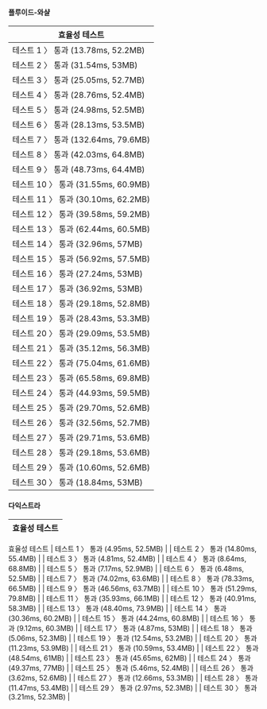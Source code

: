 #### 플루이드-와샬 

| 효율성  테스트 |
|--------------|
| 테스트 1 〉	통과 (13.78ms, 52.2MB) |  
| 테스트 2 〉	통과 (31.54ms, 53MB) |  
| 테스트 3 〉	통과 (25.05ms, 52.7MB) |  
| 테스트 4 〉	통과 (28.76ms, 52.4MB) | 
| 테스트 5 〉	통과 (24.98ms, 52.5MB) |
| 테스트 6 〉	통과 (28.13ms, 53.5MB) |
| 테스트 7 〉	통과 (132.64ms, 79.6MB) |
| 테스트 8 〉	통과 (42.03ms, 64.8MB) |
| 테스트 9 〉	통과 (48.73ms, 64.4MB) |
| 테스트 10 〉	통과 (31.55ms, 60.9MB) |
| 테스트 11 〉	통과 (30.10ms, 62.2MB) |
| 테스트 12 〉	통과 (39.58ms, 59.2MB) |
| 테스트 13 〉	통과 (62.44ms, 60.5MB) |
| 테스트 14 〉	통과 (32.96ms, 57MB) |
| 테스트 15 〉	통과 (56.92ms, 57.5MB) |
| 테스트 16 〉	통과 (27.24ms, 53MB) |
| 테스트 17 〉	통과 (36.92ms, 53MB) |
| 테스트 18 〉	통과 (29.18ms, 52.8MB) |
| 테스트 19 〉	통과 (28.43ms, 53.3MB) |
| 테스트 20 〉	통과 (29.09ms, 53.5MB) |
| 테스트 21 〉	통과 (35.12ms, 56.3MB) |
| 테스트 22 〉	통과 (75.04ms, 61.6MB) |
| 테스트 23 〉	통과 (65.58ms, 69.8MB) |
| 테스트 24 〉	통과 (44.93ms, 59.5MB) |
| 테스트 25 〉	통과 (29.70ms, 52.6MB) |
| 테스트 26 〉	통과 (32.56ms, 52.7MB) |
| 테스트 27 〉	통과 (29.71ms, 53.6MB) |
| 테스트 28 〉	통과 (29.18ms, 53.6MB) |
| 테스트 29 〉	통과 (10.60ms, 52.6MB) |
| 테스트 30 〉	통과 (18.84ms, 53MB) |


#### 다익스트라

| 효율성  테스트 |
|--------------|
효율성  테스트
| 테스트 1 〉	통과 (4.95ms, 52.5MB) |
| 테스트 2 〉	통과 (14.80ms, 55.4MB) |
| 테스트 3 〉	통과 (4.81ms, 52.4MB) |
| 테스트 4 〉	통과 (8.64ms, 68.8MB) |
| 테스트 5 〉	통과 (7.17ms, 52.9MB) |
| 테스트 6 〉	통과 (6.48ms, 52.5MB) |
| 테스트 7 〉	통과 (74.02ms, 63.6MB) |
| 테스트 8 〉	통과 (78.33ms, 66.5MB) |
| 테스트 9 〉	통과 (46.56ms, 63.7MB) |
| 테스트 10 〉	통과 (51.29ms, 79.8MB) |
| 테스트 11 〉	통과 (35.93ms, 66.1MB) |
| 테스트 12 〉	통과 (40.91ms, 58.3MB) |
| 테스트 13 〉	통과 (48.40ms, 73.9MB) |
| 테스트 14 〉	통과 (30.36ms, 60.2MB) |
| 테스트 15 〉	통과 (44.24ms, 60.8MB) |
| 테스트 16 〉	통과 (9.12ms, 60.3MB) |
| 테스트 17 〉	통과 (4.87ms, 53MB) |
| 테스트 18 〉	통과 (5.06ms, 52.3MB) |
| 테스트 19 〉	통과 (12.54ms, 53.2MB) |
| 테스트 20 〉	통과 (11.23ms, 53.9MB) |
| 테스트 21 〉	통과 (10.59ms, 53.4MB) |
| 테스트 22 〉	통과 (48.54ms, 61MB) |
| 테스트 23 〉	통과 (45.65ms, 62MB) |
| 테스트 24 〉	통과 (49.37ms, 77MB) |
| 테스트 25 〉	통과 (5.46ms, 52.4MB) |
| 테스트 26 〉	통과 (3.62ms, 52.6MB) |
| 테스트 27 〉	통과 (12.66ms, 53.3MB) |
| 테스트 28 〉	통과 (11.47ms, 53.4MB) |
| 테스트 29 〉	통과 (2.97ms, 52.3MB) |
| 테스트 30 〉	통과 (3.21ms, 52.3MB) |
